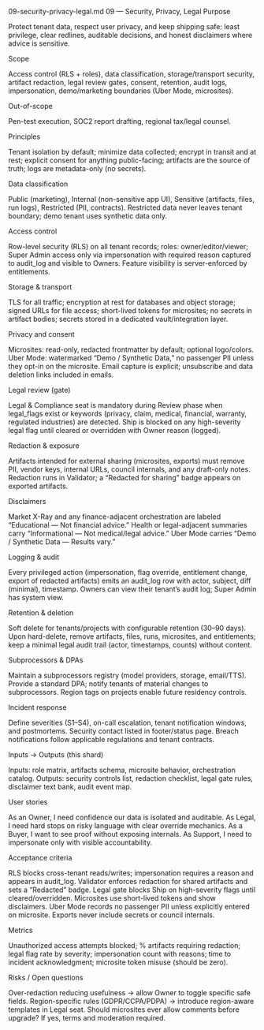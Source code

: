 09-security-privacy-legal.md
09 — Security, Privacy, Legal
Purpose

Protect tenant data, respect user privacy, and keep shipping safe: least privilege, clear redlines, auditable decisions, and honest disclaimers where advice is sensitive.

Scope

Access control (RLS + roles), data classification, storage/transport security, artifact redaction, legal review gates, consent, retention, audit logs, impersonation, demo/marketing boundaries (Uber Mode, microsites).

Out-of-scope

Pen-test execution, SOC2 report drafting, regional tax/legal counsel.

Principles

Tenant isolation by default; minimize data collected; encrypt in transit and at rest; explicit consent for anything public-facing; artifacts are the source of truth; logs are metadata-only (no secrets).

Data classification

Public (marketing), Internal (non-sensitive app UI), Sensitive (artifacts, files, run logs), Restricted (PII, contracts). Restricted data never leaves tenant boundary; demo tenant uses synthetic data only.

Access control

Row-level security (RLS) on all tenant records; roles: owner/editor/viewer; Super Admin access only via impersonation with required reason captured to audit_log and visible to Owners. Feature visibility is server-enforced by entitlements.

Storage & transport

TLS for all traffic; encryption at rest for databases and object storage; signed URLs for file access; short-lived tokens for microsites; no secrets in artifact bodies; secrets stored in a dedicated vault/integration layer.

Privacy and consent

Microsites: read-only, redacted frontmatter by default; optional logo/colors. Uber Mode: watermarked “Demo / Synthetic Data,” no passenger PII unless they opt-in on the microsite. Email capture is explicit; unsubscribe and data deletion links included in emails.

Legal review (gate)

Legal & Compliance seat is mandatory during Review phase when legal_flags exist or keywords (privacy, claim, medical, financial, warranty, regulated industries) are detected. Ship is blocked on any high-severity legal flag until cleared or overridden with Owner reason (logged).

Redaction & exposure

Artifacts intended for external sharing (microsites, exports) must remove PII, vendor keys, internal URLs, council internals, and any draft-only notes. Redaction runs in Validator; a “Redacted for sharing” badge appears on exported artifacts.

Disclaimers

Market X-Ray and any finance-adjacent orchestration are labeled “Educational — Not financial advice.” Health or legal-adjacent summaries carry “Informational — Not medical/legal advice.” Uber Mode carries “Demo / Synthetic Data — Results vary.”

Logging & audit

Every privileged action (impersonation, flag override, entitlement change, export of redacted artifacts) emits an audit_log row with actor, subject, diff (minimal), timestamp. Owners can view their tenant’s audit log; Super Admin has system view.

Retention & deletion

Soft delete for tenants/projects with configurable retention (30–90 days). Upon hard-delete, remove artifacts, files, runs, microsites, and entitlements; keep a minimal legal audit trail (actor, timestamps, counts) without content.

Subprocessors & DPAs

Maintain a subprocessors registry (model providers, storage, email/TTS). Provide a standard DPA; notify tenants of material changes to subprocessors. Region tags on projects enable future residency controls.

Incident response

Define severities (S1–S4), on-call escalation, tenant notification windows, and postmortems. Security contact listed in footer/status page. Breach notifications follow applicable regulations and tenant contracts.

Inputs → Outputs (this shard)

Inputs: role matrix, artifacts schema, microsite behavior, orchestration catalog. Outputs: security controls list, redaction checklist, legal gate rules, disclaimer text bank, audit event map.

User stories

As an Owner, I need confidence our data is isolated and auditable. As Legal, I need hard stops on risky language with clear override mechanics. As a Buyer, I want to see proof without exposing internals. As Support, I need to impersonate only with visible accountability.

Acceptance criteria

RLS blocks cross-tenant reads/writes; impersonation requires a reason and appears in audit_log. Validator enforces redaction for shared artifacts and sets a “Redacted” badge. Legal gate blocks Ship on high-severity flags until cleared/overridden. Microsites use short-lived tokens and show disclaimers. Uber Mode records no passenger PII unless explicitly entered on microsite. Exports never include secrets or council internals.

Metrics

Unauthorized access attempts blocked; % artifacts requiring redaction; legal flag rate by severity; impersonation count with reasons; time to incident acknowledgment; microsite token misuse (should be zero).

Risks / Open questions

Over-redaction reducing usefulness → allow Owner to toggle specific safe fields. Region-specific rules (GDPR/CCPA/PDPA) → introduce region-aware templates in Legal seat. Should microsites ever allow comments before upgrade? If yes, terms and moderation required.

